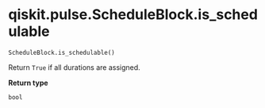 # qiskit.pulse.ScheduleBlock.is\_schedulable

`ScheduleBlock.is_schedulable()`

Return `True` if all durations are assigned.

**Return type**

`bool`
